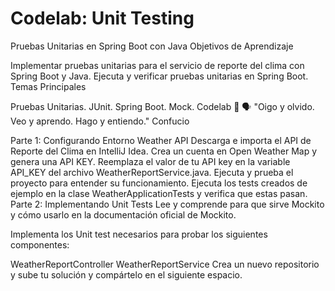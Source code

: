 # Codelab: Unit Testing

Pruebas Unitarias en Spring Boot con Java
Objetivos de Aprendizaje

 Implementar pruebas unitarias para el servicio de reporte del clima con Spring Boot y Java.
 Ejecuta y verificar pruebas unitarias en Spring Boot.
Temas Principales

Pruebas Unitarias.
JUnit.
Spring Boot.
Mock.
Codelab 🧪
🗣️ "Oigo y olvido. Veo y aprendo. Hago y entiendo." Confucio

Parte 1: Configurando Entorno Weather API
Descarga e importa el API de Reporte del Clima en IntelliJ Idea.
Crea un cuenta en Open Weather Map y genera una API KEY.
Reemplaza el valor de tu API key en la variable API_KEY del archivo WeatherReportService.java.
Ejecuta y prueba el proyecto para entender su funcionamiento.
Ejecuta los tests creados de ejemplo en la clase WeatherApplicationTests y verifica que estas pasan.
Parte 2: Implementando Unit Tests
Lee y comprende para que sirve Mockito y cómo usarlo en la documentación oficial de Mockito.

Implementa los Unit test necesarios para probar los siguientes componentes:

WeatherReportController
WeatherReportService
Crea un nuevo repositorio y sube tu solución y compártelo en el siguiente espacio.

